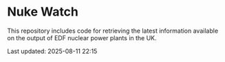 # Nuke Watch

This repository includes code for retrieving the latest information available on the output of EDF nuclear power plants in the UK.

Last updated: 2025-08-11 22:15